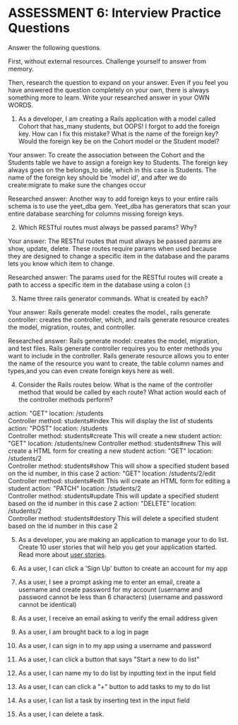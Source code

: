 # ASSESSMENT 6: Interview Practice Questions
Answer the following questions.

First, without external resources. Challenge yourself to answer from memory.

Then, research the question to expand on your answer. Even if you feel you have answered the question completely on your own, there is always something more to learn. Write your researched answer in your OWN WORDS.

1. As a developer, I am creating a Rails application with a model called Cohort that has_many students, but OOPS! I forgot to add the foreign key. How can I fix this mistake? What is the name of the foreign key? Would the foreign key be on the Cohort model or the Student model?

  Your answer: To create the association between the Cohort and the Students table we have to assign a foreign key to Students. The foreign key always goes on the belongs_to side, which in this case is Students. The name of the foreign key should be 'model id', and after we do create:migrate to make sure the changes occur

  Researched answer: Another way to add foreign keys to your entire rails schema is to use the yeet_dba gem. Yeet_dba has generators that scan your entire database searching for columns missing foreign keys.



2. Which RESTful routes must always be passed params? Why?

  Your answer: The RESTful routes that must always be passed params are show, update, delete. These routes require params when used because they are designed to change
  a specific item in the database and the params lets you know which item to change.

  Researched answer: The params used for the RESTful routes will create a path to access a specific item in the database using a colon (:)



3. Name three rails generator commands. What is created by each?

  Your answer: Rails generate model: creates the model., rails generate controller: creates the controller, which, and rails generate resource creates the model, migration, routes, and controller.

  Researched answer: Rails generate model: creates the model, migration, and test files. Rails generate controller requires you to enter methods you want to include in the controller. Rails generate resource allows you to enter the name of the resource you want to create, the table column names and types,and you can even create foreign keys here as well.  



4. Consider the Rails routes below. What is the name of the controller method that would be called by each route? What action would each of the controller methods perform?

action: "GET"    location: /students          
Controller method: students#index This will display the list of students
action: "POST"   location: /students       
Controller method: students#create This will create a new student
action: "GET"    location: /students/new
Controller method: students#new This will create a HTML form for creating a new student
action: "GET"    location: /students/2  
Controller method: students#show This will show a specified student based on the id number, in this case 2
action: "GET"    location: /students/2/edit    
Controller method: students#edit This will create an HTML form for editing a student
action: "PATCH"  location: /students/2      
Controller method: students#update This will update a specified student based on the id number in this case 2
action: "DELETE" location: /students/2      
Controller method: students#destory This will delete a specified student based on the id number in this case 2


5. As a developer, you are making an application to manage your to do list. Create 10 user stories that will help you get your application started. Read more about [user stories](https://www.atlassian.com/agile/project-management/user-stories).




1. As a user, I can click a 'Sign Up' button to create an account for my app

2. As a user, I see a prompt asking me to enter an email, create a username and  create password for my account (username and password cannot be less than 6 characters) (username and password cannot be identical)

3. As a user, I receive an email asking to verify the email address given

4. As a user, I am brought back to a log in page

5. As a user, I can sign in to my app using a username and password

6. As a user, I can click a button that says "Start a new to do list"

7. As a user, I can name my to do list by inputting text in the input field

8. As a user, I can can click a  "+" button to add tasks to my to do list

9. As a user, I can list a task by inserting text in the input field

10. As a user, I can delete a task.
